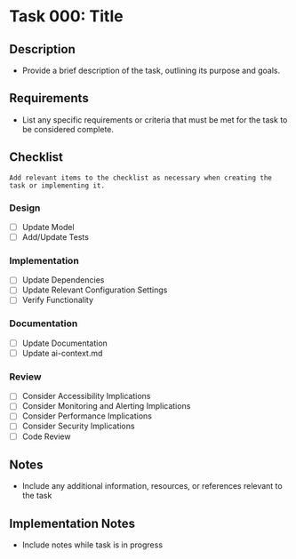 # Task 000: Title

## Description

- Provide a brief description of the task, outlining its purpose and goals.

## Requirements

- List any specific requirements or criteria that must be met for the task to be considered complete.

## Checklist
    Add relevant items to the checklist as necessary when creating the task or implementing it.

### Design
- [ ] Update Model
- [ ] Add/Update Tests
### Implementation
- [ ] Update Dependencies
- [ ] Update Relevant Configuration Settings
- [ ] Verify Functionality
### Documentation
- [ ] Update Documentation
- [ ] Update ai-context.md
### Review
- [ ] Consider Accessibility Implications
- [ ] Consider Monitoring and Alerting Implications
- [ ] Consider Performance Implications
- [ ] Consider Security Implications
- [ ] Code Review

## Notes

- Include any additional information, resources, or references relevant to the task

## Implementation Notes

- Include notes while task is in progress